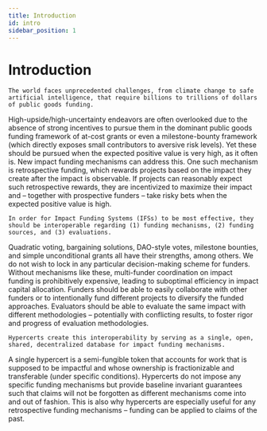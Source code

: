 ```yaml
---
title: Introduction
id: intro
sidebar_position: 1
---
```


# Introduction

```
The world faces unprecedented challenges, from climate change to safe artificial intelligence, that require billions to trillions of dollars of public goods funding.
```

High-upside/high-uncertainty endeavors are often overlooked due to the absence of strong incentives to pursue them in the dominant public goods funding framework of at-cost grants or even a milestone-bounty framework (which directly exposes small contributors to aversive risk levels). Yet these should be pursued when the expected positive value is very high, as it often is. New impact funding mechanisms can address this. One such mechanism is retrospective funding, which rewards projects based on the impact they create after the impact is observable. If projects can reasonably expect such retrospective rewards, they are incentivized to maximize their impact and – together with prospective funders – take risky bets when the expected positive value is high.

```
In order for Impact Funding Systems (IFSs) to be most effective, they should be interoperable regarding (1) funding mechanisms, (2) funding sources, and (3) evaluations.
```

Quadratic voting, bargaining solutions, DAO-style votes, milestone bounties, and simple unconditional grants all have their strengths, among others. We do not wish to lock in any particular decision-making scheme for funders. Without mechanisms like these, multi-funder coordination on impact funding is prohibitively expensive, leading to suboptimal efficiency in impact capital allocation. Funders should be able to easily collaborate with other funders or to intentionally fund different projects to diversify the funded approaches. Evaluators should be able to evaluate the same impact with different methodologies – potentially with conflicting results, to foster rigor and progress of evaluation methodologies.

```
Hypercerts create this interoperability by serving as a single, open, shared, decentralized database for impact funding mechanisms.
```

A single hypercert is a semi-fungible token that accounts for work that is supposed to be impactful and whose ownership is fractionizable and transferable (under specific conditions). Hypercerts do not impose any specific funding mechanisms but provide baseline invariant guarantees such that claims will not be forgotten as different mechanisms come into and out of fashion. This is also why hypercerts are especially useful for any retrospective funding mechanisms – funding can be applied to claims of the past.
